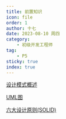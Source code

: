 ```yaml
---
title: 前置知识
icon: file
order: 1
author: 十七
date: 2023-08-10 周四
category:
	- 初级开发工程师
tag:
	- P5
sticky: true
index: true
---
```


[设计模式概述](01_设计模式概述/设计模式概述.md)

[UML图](02_UML图/UML图.md)

[六大设计原则(SOLID)](03_六大设计原则%20(SOLID)/六大设计原则(SOLID).md)
